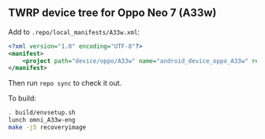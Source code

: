 ## TWRP device tree for Oppo Neo 7 (A33w)

Add to `.repo/local_manifests/A33w.xml`:

```xml
<?xml version="1.0" encoding="UTF-8"?>
<manifest>
	<project path="device/oppo/A33w" name="android_device_oppo_A33w" remote="liquidporting" revision="android-5.1" />
</manifest>
```

Then run `repo sync` to check it out.

To build:

```sh
. build/envsetup.sh
lunch omni_A33w-eng
make -j5 recoveryimage
```
